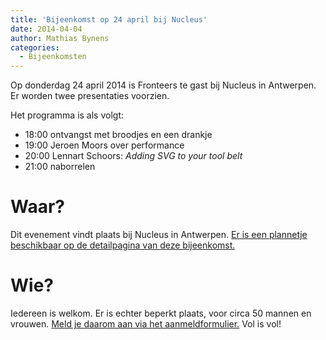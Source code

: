 ```yaml
---
title: 'Bijeenkomst op 24 april bij Nucleus'
date: 2014-04-04
author: Mathias Bynens
categories:
  - Bijeenkomsten
---
```


Op donderdag 24 april 2014 is Fronteers te gast bij Nucleus in Antwerpen. Er worden twee presentaties voorzien.

Het programma is als volgt:

- 18:00 ontvangst met broodjes en een drankje
- 19:00 Jeroen Moors over performance
- 20:00 Lennart Schoors: _Adding SVG to your tool belt_
- 21:00 naborrelen

# Waar?

Dit evenement vindt plaats bij Nucleus in Antwerpen. [Er is een plannetje beschikbaar op de detailpagina van deze bijeenkomst.](/bijeenkomsten/2014/nucleus)

# Wie?

Iedereen is welkom. Er is echter beperkt plaats, voor circa 50 mannen en vrouwen. [Meld je daarom aan via het aanmeldformulier.](/bijeenkomsten/2014/nucleus#formulier-1) Vol is vol!
